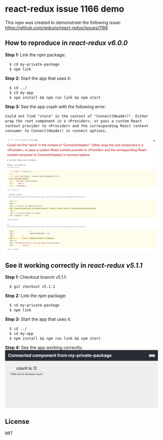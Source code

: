 # react-redux issue 1166 demo

This repo was created to demonstrate the following issue: https://github.com/reduxjs/react-redux/issues/1166

## How to reproduce in *react-redux v6.0.0*

**Step 1:** Link the npm package:
````
  $ cd my-private-package
  $ npm link
````

**Step 2:** Start the app that uses it:
````
  $ cd ../
  $ cd my-app
  $ npm install && npm run link && npm start
````

**Step 3:** See the app crash with the following error:
````
Could not find "store" in the context of "Connect(Header)". Either wrap the root component in a <Provider>, or pass a custom React context provider to <Provider> and the corresponding React context consumer to Connect(Header) in connect options.
````
![Error screenshot](could-not-find-store-in-context-error.png?raw=true "Error screenshot")

## See it working correctly in *react-redux v5.1.1*

**Step 1:** Checkout branch v5.1.1:
````
  $ git checkout v5.1.1
````

**Step 2:** Link the npm package:
````
  $ cd my-private-package
  $ npm link
````

**Step 3:** Start the app that uses it:
````
  $ cd ../
  $ cd my-app
  $ npm install && npm run link && npm start
````

**Step 4:** See the app working correctly:
![Correct screenshot](my-app-correct-screen.png?raw=true "Correct screenshot")

## License
MIT